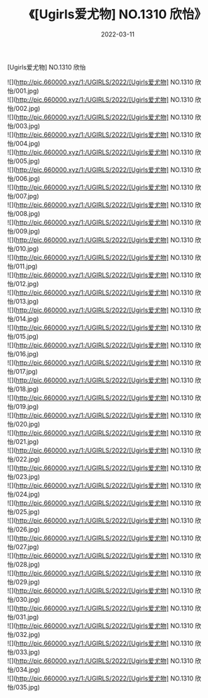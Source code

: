 ﻿---
layout: post
title:  《[Ugirls爱尤物] NO.1310 欣怡》
date:   2022-03-11
img: http://pic.660000.xyz/1:/UGIRLS/2022/[Ugirls爱尤物] NO.1310 欣怡/000.jpg
categories: [美女, 清纯, 唯美]
---

[Ugirls爱尤物] NO.1310 欣怡

 ![](http://pic.660000.xyz/1:/UGIRLS/2022/[Ugirls爱尤物] NO.1310 欣怡/001.jpg) <br>![](http://pic.660000.xyz/1:/UGIRLS/2022/[Ugirls爱尤物] NO.1310 欣怡/002.jpg) <br>![](http://pic.660000.xyz/1:/UGIRLS/2022/[Ugirls爱尤物] NO.1310 欣怡/003.jpg) <br>![](http://pic.660000.xyz/1:/UGIRLS/2022/[Ugirls爱尤物] NO.1310 欣怡/004.jpg) <br>![](http://pic.660000.xyz/1:/UGIRLS/2022/[Ugirls爱尤物] NO.1310 欣怡/005.jpg) <br>![](http://pic.660000.xyz/1:/UGIRLS/2022/[Ugirls爱尤物] NO.1310 欣怡/006.jpg) <br>![](http://pic.660000.xyz/1:/UGIRLS/2022/[Ugirls爱尤物] NO.1310 欣怡/007.jpg) <br>![](http://pic.660000.xyz/1:/UGIRLS/2022/[Ugirls爱尤物] NO.1310 欣怡/008.jpg) <br>![](http://pic.660000.xyz/1:/UGIRLS/2022/[Ugirls爱尤物] NO.1310 欣怡/009.jpg) <br>![](http://pic.660000.xyz/1:/UGIRLS/2022/[Ugirls爱尤物] NO.1310 欣怡/010.jpg) <br>![](http://pic.660000.xyz/1:/UGIRLS/2022/[Ugirls爱尤物] NO.1310 欣怡/011.jpg) <br>![](http://pic.660000.xyz/1:/UGIRLS/2022/[Ugirls爱尤物] NO.1310 欣怡/012.jpg) <br>![](http://pic.660000.xyz/1:/UGIRLS/2022/[Ugirls爱尤物] NO.1310 欣怡/013.jpg) <br>![](http://pic.660000.xyz/1:/UGIRLS/2022/[Ugirls爱尤物] NO.1310 欣怡/014.jpg) <br>![](http://pic.660000.xyz/1:/UGIRLS/2022/[Ugirls爱尤物] NO.1310 欣怡/015.jpg) <br>![](http://pic.660000.xyz/1:/UGIRLS/2022/[Ugirls爱尤物] NO.1310 欣怡/016.jpg) <br>![](http://pic.660000.xyz/1:/UGIRLS/2022/[Ugirls爱尤物] NO.1310 欣怡/017.jpg) <br>![](http://pic.660000.xyz/1:/UGIRLS/2022/[Ugirls爱尤物] NO.1310 欣怡/018.jpg) <br>![](http://pic.660000.xyz/1:/UGIRLS/2022/[Ugirls爱尤物] NO.1310 欣怡/019.jpg) <br>![](http://pic.660000.xyz/1:/UGIRLS/2022/[Ugirls爱尤物] NO.1310 欣怡/020.jpg) <br>![](http://pic.660000.xyz/1:/UGIRLS/2022/[Ugirls爱尤物] NO.1310 欣怡/021.jpg) <br>![](http://pic.660000.xyz/1:/UGIRLS/2022/[Ugirls爱尤物] NO.1310 欣怡/022.jpg) <br>![](http://pic.660000.xyz/1:/UGIRLS/2022/[Ugirls爱尤物] NO.1310 欣怡/023.jpg) <br>![](http://pic.660000.xyz/1:/UGIRLS/2022/[Ugirls爱尤物] NO.1310 欣怡/024.jpg) <br>![](http://pic.660000.xyz/1:/UGIRLS/2022/[Ugirls爱尤物] NO.1310 欣怡/025.jpg) <br>![](http://pic.660000.xyz/1:/UGIRLS/2022/[Ugirls爱尤物] NO.1310 欣怡/026.jpg) <br>![](http://pic.660000.xyz/1:/UGIRLS/2022/[Ugirls爱尤物] NO.1310 欣怡/027.jpg) <br>![](http://pic.660000.xyz/1:/UGIRLS/2022/[Ugirls爱尤物] NO.1310 欣怡/028.jpg) <br>![](http://pic.660000.xyz/1:/UGIRLS/2022/[Ugirls爱尤物] NO.1310 欣怡/029.jpg) <br>![](http://pic.660000.xyz/1:/UGIRLS/2022/[Ugirls爱尤物] NO.1310 欣怡/030.jpg) <br>![](http://pic.660000.xyz/1:/UGIRLS/2022/[Ugirls爱尤物] NO.1310 欣怡/031.jpg) <br>![](http://pic.660000.xyz/1:/UGIRLS/2022/[Ugirls爱尤物] NO.1310 欣怡/032.jpg) <br>![](http://pic.660000.xyz/1:/UGIRLS/2022/[Ugirls爱尤物] NO.1310 欣怡/033.jpg) <br>![](http://pic.660000.xyz/1:/UGIRLS/2022/[Ugirls爱尤物] NO.1310 欣怡/034.jpg) <br>![](http://pic.660000.xyz/1:/UGIRLS/2022/[Ugirls爱尤物] NO.1310 欣怡/035.jpg) <br>
